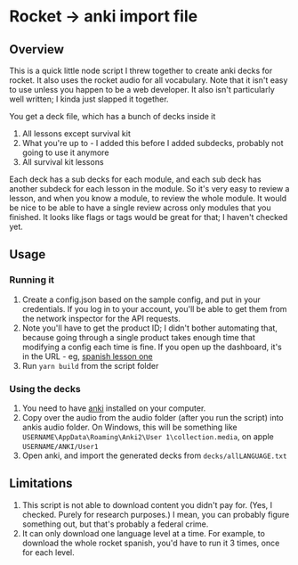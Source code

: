 # Rocket -> anki import file

## Overview
This is a quick little node script I threw together to create anki decks for rocket. It also uses the rocket audio for all vocabulary. Note that it isn't easy to use unless you happen to be a web developer. It also isn't particularly well written;
I kinda just slapped it together.

You get a deck file, which has a bunch of decks inside it
1. All lessons except survival kit
2. What you're up to - I added this before I added subdecks, probably not going to use it anymore
3. All survival kit lessons

Each deck has a sub decks for each module, and each sub deck has another subdeck for each lesson in the module.
So it's very easy to review a lesson, and when you know a module, to review the whole module.
It would be nice to be able to have a single review across only modules that you finished. It looks like flags or tags would be great for that; I haven't checked yet.

## Usage

### Running it
1. Create a config.json based on the sample config, and put in your credentials. If you log in to your account, you'll be able
to get them from the network inspector for the API requests.
2. Note you'll have to get the product ID; I didn't bother automating that, because going through a single product takes enough time that modifying a config each time is fine. If you open up the dashboard, it's in the URL - eg, [spanish lesson one][spanish dashboard]
3. Run `yarn build` from the script folder

### Using the decks
1. You need to have [anki][anki home] installed on your computer. 
2. Copy over the audio from the audio folder (after you run the script) into ankis audio folder. On Windows, this will be something like `USERNAME\AppData\Roaming\Anki2\User 1\collection.media`, on apple `USERNAME/ANKI/User1`
3. Open anki, and import the generated decks from `decks/allLANGUAGE.txt`

## Limitations
1. This script is not able to download content you didn't pay for. (Yes, I checked. Purely for research purposes.) I mean, you can probably figure something out, but that's probably a federal crime.
2. It can only download one language level at a time. For example, to download the whole rocket spanish, you'd have to run it 3 times, once for each level.

[anki home]: https://apps.ankiweb.net/
[spanish dashboard]: https://app.rocketlanguages.com/members/products/1/dashboard